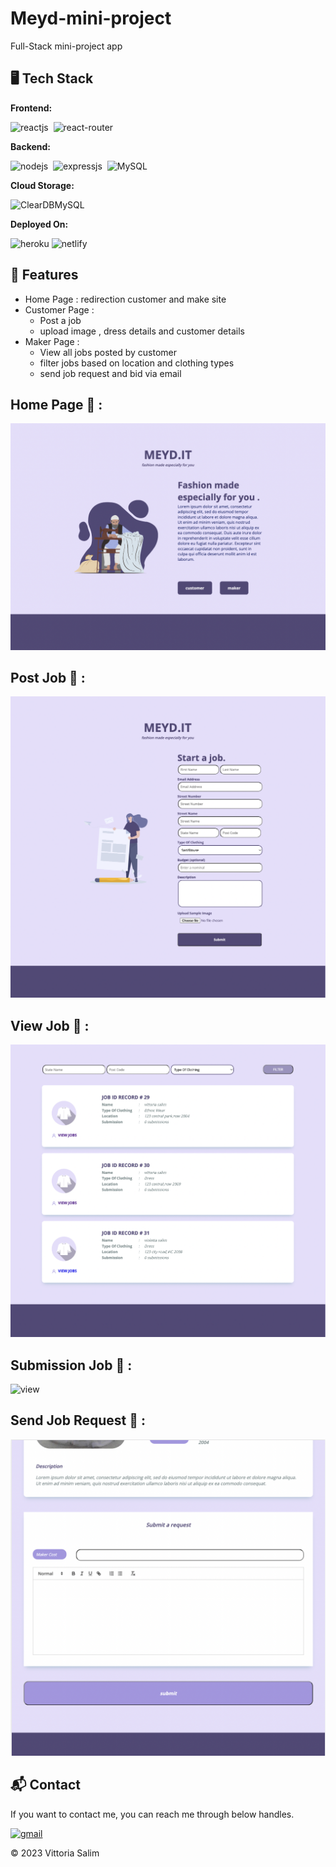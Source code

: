 # Meyd-mini-project

Full-Stack mini-project app

## 🖥️ Tech Stack

**Frontend:**

![reactjs](https://img.shields.io/badge/React-20232A?style=for-the-badge&logo=react&logoColor=61DAFB)&nbsp;
![react-router](https://img.shields.io/badge/React_Router-CA4245?style=for-the-badge&logo=react-router&logoColor=white)&nbsp;

**Backend:**

![nodejs](https://img.shields.io/badge/Node.js-43853D?style=for-the-badge&logo=node.js&logoColor=white)&nbsp;
![expressjs](https://img.shields.io/badge/Express.js-000000?style=for-the-badge&logo=express&logoColor=white)&nbsp;
![MySQL](https://img.shields.io/badge/MySQL-0077B5?style=for-the-badge&logo=mysql&logoColor=white)&nbsp;

**Cloud Storage:**

![ClearDBMySQL](https://img.shields.io/badge/ClearDB-0078D4?style=for-the-badge&logo=clearDB&logoColor=white)

**Deployed On:**

![heroku](https://img.shields.io/badge/Heroku-430098?style=for-the-badge&logo=heroku&logoColor=white)
![netlify](https://img.shields.io/badge/Netlify-blue?style=for-the-badge&logo=netlify&logoColor=white)

## 🚀 Features

- Home Page : redirection customer and make site
- Customer Page : 
    - Post a job 
    - upload image , dress details and customer details
- Maker Page :
    - View all jobs posted by customer
    - filter jobs based on location and clothing types
    - send job request and bid via email

## Home Page 🙈 :
![home](./image_page/home.png)

## Post Job 🙈 :
![post](./image_page/post_job.png)

## View Job 🙈 :
![view](./image_page/view_jobs.png)

## Submission Job 🙈 :
![view](./image_page/ubmission.png)

## Send Job Request 🙈 :
![view](./image_page/send_email.png)

<h2>📬 Contact</h2>

If you want to contact me, you can reach me through below handles.

[![gmail](https://img.shields.io/badge/Gmail-0077B5?style=for-the-badge&logo=gmail&logoColor=white)](https://mail.google.com/mail/u/0/#inbox?compose=CllgCJfqbkZdLrVlKDlcNDJPXgwsxNdVMbwFTdKNqLNwBGXwPlLDTgBKhwcWdchGQNBDcjVnFmg)


© 2023 Vittoria Salim

